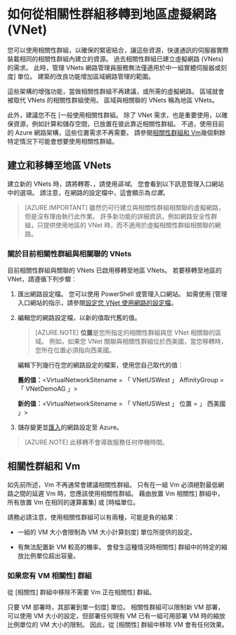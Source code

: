 <properties 
   pageTitle="如何從相關性群組移轉到地區虛擬網路 (VNet)"
   description="瞭解如何移轉到地區 vnets 相關性群組"
   services="virtual-network"
   documentationCenter="na"
   authors="jimdial"
   manager="carmonm"
   editor="tysonn" />
<tags 
   ms.service="virtual-network"
   ms.devlang="na"
   ms.topic="article"
   ms.tgt_pltfrm="na"
   ms.workload="infrastructure-services"
   ms.date="03/15/2016"
   ms.author="jdial" />

# <a name="how-to-migrate-from-affinity-groups-to-a-regional-virtual-network-vnet"></a>如何從相關性群組移轉到地區虛擬網路 (VNet)

您可以使用相關性群組，以確保的緊密結合，讓這些資源，快速通訊的伺服器實際裝載相同的相關性群組內建立的資源。 過去相關性群組已建立虛擬網路 (VNets) 的需求。 此時，管理 VNets 網路管理員服務無法僅適用於中一組實體伺服器或刻度] 單位。 建築的改良功能增加區域網路管理的範圍。

這些架構的增強功能，當做相關性群組不再建議，或所需的虛擬網路。 區域就會被取代 VNets 的相關性群組使用。 區域與相關聯的 VNets 稱為地區 VNets。

此外，建議您不在 [一般使用相關性群組。 除了 VNet 需求，也是重要使用，以確保資源，例如計算和儲存空間，已放置在彼此靠近相關性群組。 不過，使用目前的 Azure 網路架構，這些位置需求不再需要。 請參閱[相關性群組和 Vm](#Affinity-groups-and-VMs)幾個剩餘特定情況下可能會想要使用相關性群組。

## <a name="creating-and-migrating-to-regional-vnets"></a>建立和移轉至地區 VNets

建立新的 VNets 時，請將轉寄、，請使用*區域*。 您會看到以下訊息管理入口網站中的選項。 請注意，在網路的設定檔中，這會顯示為*位置*。

>[AZURE.IMPORTANT] 雖然仍可行建立與相關性群組相關聯的虛擬網路，但是沒有理由執行此作業。 許多新功能的詳細資訊，例如網路安全性群組，只提供使用地區的 VNet 時，而不適用於虛擬相關性群組相關聯的網路。

### <a name="about-vnets-currently-associated-with-affinity-groups"></a>關於目前相關性群組與相關聯的 VNets

目前相關性群組與關聯的 VNets 已啟用移轉至地區 VNets。 若要移轉至地區的 VNet，請遵循下列步驟︰

1. 匯出網路設定檔。 您可以使用 PowerShell 或管理入口網站。 如需使用 [管理入口網站的指示，請參閱[設定您 VNet 使用網路的設定檔](virtual-networks-using-network-configuration-file.md)。

1. 編輯您的網路設定檔，以新的值取代舊的值。 

    > [AZURE.NOTE] **位置**是您所指定的相關性群組與您 VNet 相關聯的區域。 例如，如果您 VNet 關聯與相關性群組位於西美國，當您移轉時，您所在位置必須指向西美國。 
    
    編輯下列幾行在您的網路設定的檔案，使用您自己取代的值︰ 

    **舊的值︰**\<VirtualNetworkSitename = 「 VNetUSWest 」 AffinityGroup = 「 VNetDemoAG 」\> 

    **新的值︰**\<VirtualNetworkSitename = 「 VNetUSWest 」 位置 = 」 西美國 」\>

1. 儲存變更並[匯入](virtual-networks-using-network-configuration-file.md)的網路設定至 Azure。

>[AZURE.NOTE] 此移轉不會導致服務任何停機時間。

## <a name="affinity-groups-and-vms"></a>相關性群組和 Vm

如先前所述，Vm 不再通常會建議相關性群組。 只有在一組 Vm 必須絕對最低網路之間的延遲 Vm 時，您應該使用相關性群組。 藉由放置 Vm 相關性] 群組中，所有放置 Vm 在相同的運算叢集] 或 [時幅單位。

請務必請注意，使用相關性群組可以有兩種，可能是負的結果︰

- 一組的 VM 大小會限制為 VM 大小計算刻度] 單位所提供的設定。

- 有無法配置新 VM 較高的機率。 會發生這種情況時相關性] 群組中的特定的縮放比例單位超出容量。

### <a name="what-to-do-if-you-have-a-vm-in-an-affinity-group"></a>如果您有 VM 相關性] 群組

從 [相關性] 群組中移除不需要 Vm 正在相關性] 群組。

只要 VM 部署時，其部署到單一刻度] 單位。 相關性群組可以限制新 VM 部署，可以使用 VM 大小的設定，但部署任何現有 VM 已有一組可用部署 VM 時的縮放比例單位的 VM 大小的限制。 因此，從 [相關性] 群組中移除 VM 會有任何效果。
 
